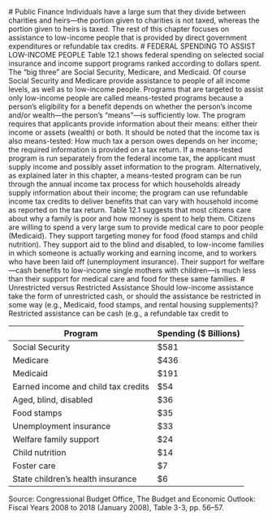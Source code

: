 \# Public Finance Individuals have a large sum that they divide between charities and heirs—the portion given to charities is not taxed, whereas the portion given to heirs is taxed. The rest of this chapter focuses on assistance to low-income people that is provided by direct government expenditures or refundable tax credits. # FEDERAL SPENDING TO ASSIST LOW-INCOME PEOPLE Table 12.1 shows federal spending on selected social insurance and income support programs ranked according to dollars spent. The “big three” are Social Security, Medicare, and Medicaid. Of course Social Security and Medicare provide assistance to people of all income levels, as well as to low-income people. Programs that are targeted to assist only low-income people are called means-tested programs because a person’s eligibility for a benefit depends on whether the person’s income and/or wealth—the person’s “means”—is sufficiently low. The program requires that applicants provide information about their means: either their income or assets (wealth) or both. It should be noted that the income tax is also means-tested: How much tax a person owes depends on her income; the required information is provided on a tax return. If a means-tested program is run separately from the federal income tax, the applicant must supply income and possibly asset information to the program. Alternatively, as explained later in this chapter, a means-tested program can be run through the annual income tax process for which households already supply information about their income; the program can use refundable income tax credits to deliver benefits that can vary with household income as reported on the tax return. Table 12.1 suggests that most citizens care about why a family is poor and how money is spent to help them. Citizens are willing to spend a very large sum to provide medical care to poor people (Medicaid). They support targeting money for food (food stamps and child nutrition). They support aid to the blind and disabled, to low-income families in which someone is actually working and earning income, and to workers who have been laid off (unemployment insurance). Their support for welfare—cash benefits to low-income single mothers with children—is much less than their support for medical care and food for these same families. # Unrestricted versus Restricted Assistance Should low-income assistance take the form of unrestricted cash, or should the assistance be restricted in some way (e.g., Medicaid, food stamps, and rental housing supplements)? Restricted assistance can be cash (e.g., a refundable tax credit to

| Program                             | Spending ($ Billions) |
| ----------------------------------- | --------------------- |
| Social Security                     | $581                  |
| Medicare                            | $436                  |
| Medicaid                            | $191                  |
| Earned income and child tax credits | $54                   |
| Aged, blind, disabled               | $36                   |
| Food stamps                         | $35                   |
| Unemployment insurance              | $33                   |
| Welfare family support              | $24                   |
| Child nutrition                     | $14                   |
| Foster care                         | $7                    |
| State children’s health insurance   | $6                    |

Source: Congressional Budget Office, The Budget and Economic Outlook: Fiscal Years 2008 to 2018 (January 2008), Table 3-3, pp. 56–57.